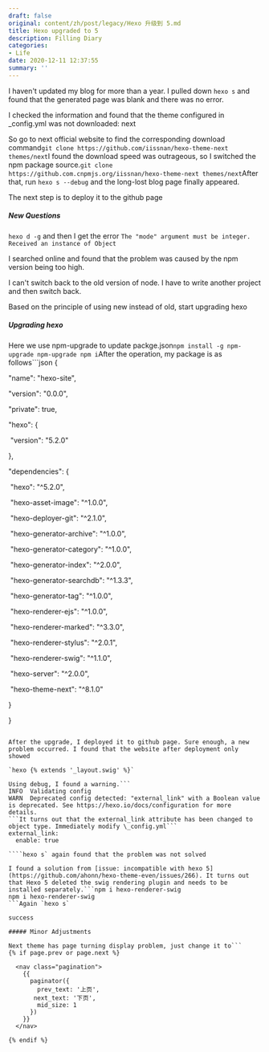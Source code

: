 ```yaml
---
draft: false
original: content/zh/post/legacy/Hexo 升级到 5.md
title: Hexo upgraded to 5
description: Filling Diary
categories:
- Life
date: 2020-12-11 12:37:55
summary: ''
---
```


I haven't updated my blog for more than a year. I pulled down `hexo s` and found that the generated page was blank and there was no error.

I checked the information and found that the theme configured in \_config.yml was not downloaded: next

So go to next official website to find the corresponding download command```
git clone https://github.com/iissnan/hexo-theme-next themes/next
```I found the download speed was outrageous, so I switched the npm package source.```
git clone https://github.com.cnpmjs.org/iissnan/hexo-theme-next themes/next
```After that, run `hexo s --debug` and the long-lost blog page finally appeared.

The next step is to deploy it to the github page

##### New Questions

`hexo d -g` and then I get the error `The "mode" argument must be integer. Received an instance of Object`

I searched online and found that the problem was caused by the npm version being too high.

I can't switch back to the old version of node. I have to write another project and then switch back.

Based on the principle of using new instead of old, start upgrading hexo

##### Upgrading hexo

Here we use npm-upgrade to update packge.json```
npm install -g npm-upgrade
npm-upgrade
npm i
```After the operation, my package is as follows```json
{

  "name": "hexo-site",

  "version": "0.0.0",

  "private": true,

  "hexo": {

​    "version": "5.2.0"

  },

  "dependencies": {

​    "hexo": "^5.2.0",

​    "hexo-asset-image": "^1.0.0",

​    "hexo-deployer-git": "^2.1.0",

​    "hexo-generator-archive": "^1.0.0",

​    "hexo-generator-category": "^1.0.0",

​    "hexo-generator-index": "^2.0.0",

​    "hexo-generator-searchdb": "^1.3.3",

​    "hexo-generator-tag": "^1.0.0",

​    "hexo-renderer-ejs": "^1.0.0",

​    "hexo-renderer-marked": "^3.3.0",

​    "hexo-renderer-stylus": "^2.0.1",

​    "hexo-renderer-swig": "^1.1.0",

​    "hexo-server": "^2.0.0",

​    "hexo-theme-next": "^8.1.0"

  }

}
```##### New issues after upgrading

After the upgrade, I deployed it to github page. Sure enough, a new problem occurred. I found that the website after deployment only showed

`hexo {% extends '_layout.swig' %}`

Using debug, I found a warning.```
INFO  Validating config
WARN  Deprecated config detected: "external_link" with a Boolean value is deprecated. See https://hexo.io/docs/configuration for more details.
```It turns out that the external_link attribute has been changed to object type. Immediately modify \_config.yml```
external_link:
  enable: true

````hexo s` again found that the problem was not solved

I found a solution from [issue: incompatible with hexo 5](https://github.com/ahonn/hexo-theme-even/issues/266). It turns out that Hexo 5 deleted the swig rendering plugin and needs to be installed separately.```npm i hexo-renderer-swig
npm i hexo-renderer-swig
```Again `hexo s`

success

##### Minor Adjustments

Next theme has page turning display problem, just change it to```
{% if page.prev or page.next %}

  <nav class="pagination">
    {{
      paginator({
        prev_text: '上页',
       next_text: '下页',
        mid_size: 1
      })
    }}
  </nav>

{% endif %}
```
